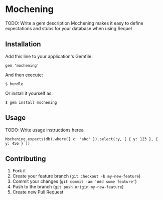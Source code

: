 # Mochening

TODO: Write a gem description
Mochening makes it easy to define expectations and stubs for your database when using Sequel

## Installation

Add this line to your application's Gemfile:

    gem 'mochening'

And then execute:

    $ bundle

Or install it yourself as:

    $ gem install mochening

## Usage

TODO: Write usage instructions herea

`Mochening.expects(db).where({ x: 'abc' }).select(:y, [ { y: 123 }, { y: 456 } ])`

## Contributing

1. Fork it
2. Create your feature branch (`git checkout -b my-new-feature`)
3. Commit your changes (`git commit -am 'Add some feature'`)
4. Push to the branch (`git push origin my-new-feature`)
5. Create new Pull Request

